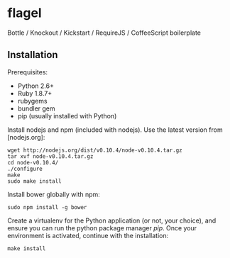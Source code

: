 flagel
======

Bottle / Knockout / Kickstart / RequireJS / CoffeeScript boilerplate

Installation
------------

Prerequisites:

*   Python 2.6+
*   Ruby 1.8.7+
*   rubygems
*   bundler gem
*   pip (usually installed with Python)

Install nodejs and npm (included with nodejs). Use the latest version from [nodejs.org]:

    wget http://nodejs.org/dist/v0.10.4/node-v0.10.4.tar.gz
    tar xvf node-v0.10.4.tar.gz
    cd node-v0.10.4/
    ./configure
    make
    sudo make install

Install bower globally with npm:

    sudo npm install -g bower

Create a virtualenv for the Python application (or not, your choice), and ensure you can run the python package manager *pip*.
Once your environment is activated, continue with the installation:

    make install
